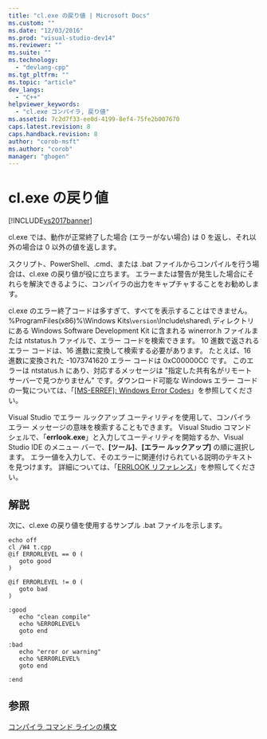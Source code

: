 ```yaml
---
title: "cl.exe の戻り値 | Microsoft Docs"
ms.custom: ""
ms.date: "12/03/2016"
ms.prod: "visual-studio-dev14"
ms.reviewer: ""
ms.suite: ""
ms.technology: 
  - "devlang-cpp"
ms.tgt_pltfrm: ""
ms.topic: "article"
dev_langs: 
  - "C++"
helpviewer_keywords: 
  - "cl.exe コンパイラ, 戻り値"
ms.assetid: 7c2d7f33-ee0d-4199-8ef4-75fe2b007670
caps.latest.revision: 8
caps.handback.revision: 8
author: "corob-msft"
ms.author: "corob"
manager: "ghogen"
---
```

# cl.exe の戻り値
[!INCLUDE[vs2017banner](../../assembler/inline/includes/vs2017banner.md)]

cl.exe では、動作が正常終了した場合 \(エラーがない場合\) は 0 を返し、それ以外の場合は 0 以外の値を返します。  
  
 スクリプト、PowerShell、.cmd、または .bat ファイルからコンパイルを行う場合は、cl.exe の戻り値が役に立ちます。  エラーまたは警告が発生した場合にそれらを解決できるように、コンパイラの出力をキャプチャすることをお勧めします。  
  
 cl.exe のエラー終了コードは多すぎて、すべてを表示することはできません。  %ProgramFiles\(x86\)%\\Windows Kits\\`version`\\Include\\shared\\ ディレクトリにある Windows Software Development Kit に含まれる winerror.h ファイルまたは ntstatus.h ファイルで、エラー コードを検索できます。  10 進数で返されるエラー コードは、16 進数に変換して検索する必要があります。  たとえば、16 進数に変換された \-1073741620 エラー コードは 0xC00000CC です。  このエラーは ntstatus.h にあり、対応するメッセージは "指定した共有名がリモート サーバーで見つかりません" です。ダウンロード可能な Windows エラー コードの一覧については、「[&#91;MS\-ERREF&#93;: Windows Error Codes](http://msdn.microsoft.com/ja-jp/1bc92ddf-b79e-413c-bbaa-99a5281a6c90)」を参照してください。  
  
 Visual Studio でエラー ルックアップ ユーティリティを使用して、コンパイラ エラー メッセージの意味を検索することもできます。  Visual Studio コマンド シェルで、「**errlook.exe**」と入力してユーティリティを開始するか、Visual Studio IDE のメニュー バーで、**\[ツール\]**、**\[エラー ルックアップ\]** の順に選択します。  エラー値を入力して、そのエラーに関連付けられている説明のテキストを見つけます。  詳細については、「[ERRLOOK リファレンス](../../build/reference/errlook-reference.md)」を参照してください。  
  
## 解説  
 次に、cl.exe の戻り値を使用するサンプル .bat ファイルを示します。  
  
```  
echo off  
cl /W4 t.cpp  
@if ERRORLEVEL == 0 (  
   goto good  
)  
  
@if ERRORLEVEL != 0 (  
   goto bad  
)  
  
:good  
   echo "clean compile"  
   echo %ERRORLEVEL%  
   goto end  
  
:bad  
   echo "error or warning"  
   echo %ERRORLEVEL%  
   goto end  
  
:end  
```  
  
## 参照  
 [コンパイラ コマンド ラインの構文](../../build/reference/compiler-command-line-syntax.md)
